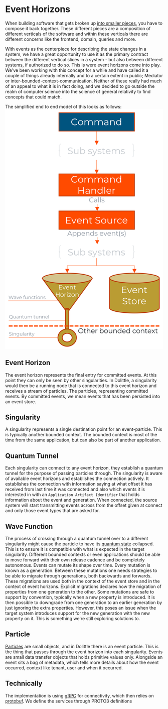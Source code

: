 # Event Horizons

When building software that gets broken up [into smaller pieces](), you have to compose it back together.
These different pieces are a composition of different verticals of the software and within these verticals
there are different concerns like the frontend, domain, queries and more.

With events as the centerpiece for describing the state changes in a system, we have a great opportunity to
use it as the primary contract between the different vertical slices in a system - but also between different
systems, if authorized to do so. This is were event horizons come into play. We've been working with this concept
for a while and have called it a couple of things already internally and to a certain extent in public;
Mediator or inter-bounded-context-communication. Neither of these really had much of an appeal to what it is
in fact doing, and we decided to go outside the realm of computer science into the science of general relativity
to find concepts that could match.

The simplified end to end model of this looks as follows:
![](end_to_end.png)

## Event Horizon

The event horizon represents the final entry for committed events. At this point they can only be seen by other singularities.
In Dolittle, a singularity would then be a running node that is connected to this event horizon and receives a stream of particles.
The particles, representing committed events. By committed events, we mean events that has been persisted into an event store.

## Singularity

A singularity represents a single destination point for an event-particle. This is typically another bounded context.
The bounded context is most of the time from the same application, but can also be part of another application.

## Quantum Tunnel

Each singularity can connect to any event horizon, they establish a quantum tunnel for the purpose of passing particles through.
The singularity is aware of available event horizons and establishes the connection actively. It establishes the connection
with information saying at what offset it has received from last time it was connected and also which events it is
interested in with an `Application Artifact Identifier` that holds information about the event and generation.
When connected, the source system will start transmitting events across from the offset given at connect and only those
event types that are asked for.

## Wave Function

The process of crossing through a quantum tunnel over to a different singularity might cause the particle to have its
[quantum state](https://en.wikipedia.org/wiki/Quantum_state) collapsed.
This is to ensure it is compatible with what is expected in the target singularity.
Different bounded contexts or even applications should be able to move forward with their own release
cadence and be completely autonomous. Events can mutate its shape over time. Every mutation is known as
a generation. Between these mutations one needs strategies to be able to migrate through generations, both backwards
and forwards. These migrations are used both in the context of the event store and in the context of event horizons.
Explicit migrations declares how the migration of properties from one generation to the other.
Some mutations are safe to support by convention, typically when a new property is introduced.
It is then possible to downgrade from one generation to an earlier generation by just ignoring the extra properties.
However, this poses an issue when the target system introduces support for the new generation with the new property
on it. This is something we're still exploring solutions to.

## Particle

[Particles](https://en.wikipedia.org/wiki/Particle) are small objects, and in Dolittle there is an event particle. This is the thing that passes through the event horizon into each singularity. Events are small data transfer objects that holds primitive
values only. Alongside an event sits a bag of metadata, which tells more details about how the event occurred, context like
tenant, user and when it occurred.

## Technically

The implementation is using [gRPC](https://www.grpc.io) for connectivity, which then relies on [protobuf]().
We define the services through PROTO3 definitions